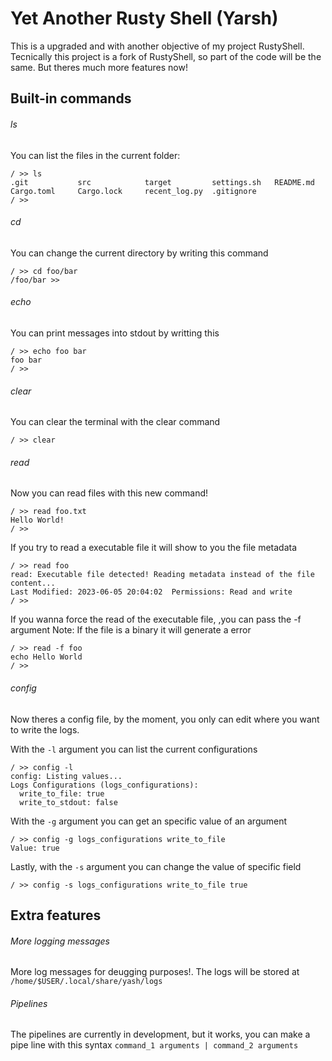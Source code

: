 # Yet Another Rusty Shell (Yarsh)

This is a upgraded and with another objective of my project RustyShell.
Tecnically this project is a fork of RustyShell, so part of the code will be the same. But theres much more features now!

## Built-in commands

###### ls
You can list the files in the current folder:
```
/ >> ls
.git           src            target         settings.sh   README.md      
Cargo.toml     Cargo.lock     recent_log.py  .gitignore 
/ >>
```
###### cd
You can change the current directory by writing this command
```
/ >> cd foo/bar
/foo/bar >> 
```

###### echo
You can print messages into stdout by writting this
```
/ >> echo foo bar
foo bar
/ >>
```

###### clear
You can clear the terminal with the clear command
```
/ >> clear
```

###### read
Now you can read files with this new command! 
```
/ >> read foo.txt
Hello World!
/ >>
```
If you try to read a executable file it will show to you the file metadata
```
/ >> read foo
read: Executable file detected! Reading metadata instead of the file content...
Last Modified: 2023-06-05 20:04:02  Permissions: Read and write
/ >>
```
If you wanna force the read of the executable file, ,you can pass the -f argument
Note: If the file is a binary it will generate a error
```
/ >> read -f foo
echo Hello World
/ >>
```

###### config
Now theres a config file, by the moment, you only can edit where you want to write the logs.

With the `-l` argument you can list the current configurations
```
/ >> config -l
config: Listing values...
Logs Configurations (logs_configurations):
  write_to_file: true
  write_to_stdout: false
```

With the `-g` argument you can get an specific value of an argument
```
/ >> config -g logs_configurations write_to_file
Value: true
```

Lastly, with the `-s` argument you can change the value of specific field
```
/ >> config -s logs_configurations write_to_file true
```

## Extra features

###### More logging messages
More log messages for deugging purposes!. The logs will be stored at `/home/$USER/.local/share/yash/logs`

###### Pipelines
The pipelines are currently in development, but it works, you can make a pipe line with this syntax
`command_1 arguments | command_2 arguments`